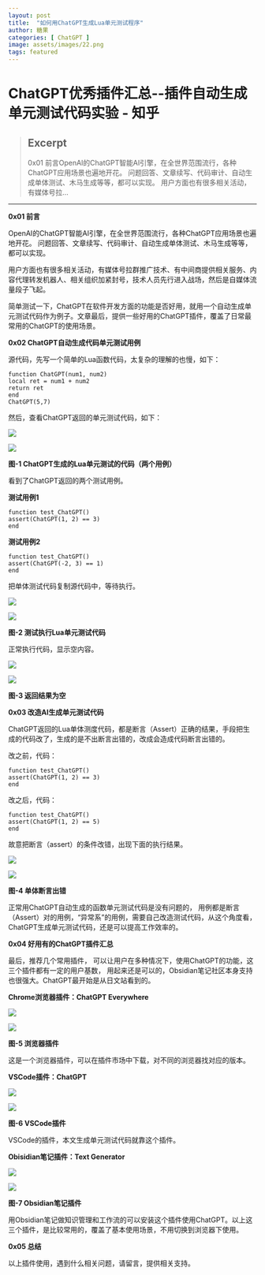 ```yaml
---
layout: post
title:  "如何用ChatGPT生成Lua单元测试程序"
author: 糖果
categories: [ ChatGPT ]
image: assets/images/22.png
tags: featured
---
```




# ChatGPT优秀插件汇总--插件自动生成单元测试代码实验 - 知乎

> ## Excerpt
> 0x01 前言OpenAI的ChatGPT智能AI引擎，在全世界范围流行，各种ChatGPT应用场景也遍地开花。 问题回答、文章续写、代码审计、自动生成单体测试、木马生成等等，都可以实现。 用户方面也有很多相关活动，有媒体号拉…

---
**0x01 前言**

OpenAI的ChatGPT智能AI引擎，在全世界范围流行，各种ChatGPT应用场景也遍地开花。 问题回答、文章续写、代码审计、自动生成单体测试、木马生成等等，都可以实现。

用户方面也有很多相关活动，有媒体号拉群推广技术、有中间商提供相关服务、内容代理转发机器人、相关组织加紧封号，技术人员先行进入战场，然后是自媒体流量段子飞起。

简单测试一下，ChatGPT在软件开发方面的功能是否好用，就用一个自动生成单元测试代码作为例子。文章最后，提供一些好用的ChatGPT插件，覆盖了日常最常用的ChatGPT的使用场景。

**0x02 ChatGPT自动生成代码单元测试用例**

源代码，先写一个简单的Lua函数代码，太复杂的理解的也慢，如下：

  

```text
function ChatGPT(num1, num2)
local ret = num1 + num2
return ret
end
ChatGPT(5,7)
```

  

然后，查看ChatGPT返回的单元测试代码，如下：

  

![](https://pic4.zhimg.com/v2-b7e9fcc27d56c5dc5f89855b43cfe6c3_b.jpg)

![](https://pic4.zhimg.com/80/v2-b7e9fcc27d56c5dc5f89855b43cfe6c3_720w.webp)

  

**图-1 ChatGPT生成的Lua单元测试的代码（两个用例）**

  

看到了ChatGPT返回的两个测试用例。

**测试用例1**

  

```text
function test_ChatGPT()
assert(ChatGPT(1, 2) == 3)
end
```

  

**测试用例2**

```text
function test_ChatGPT()
assert(ChatGPT(-2, 3) == 1)
end
```

  

把单体测试代码复制源代码中，等待执行。

  

![](https://pic4.zhimg.com/v2-ccb28590f35aa435e4ed187804daf56f_b.jpg)

![](https://pic4.zhimg.com/80/v2-ccb28590f35aa435e4ed187804daf56f_720w.webp)

  

**图-2 测试执行Lua单元测试代码**

正常执行代码，显示空内容。

  

![](https://pic1.zhimg.com/v2-c4554c5614bfabcf0e17e8888f4b9aac_b.jpg)

![](https://pic1.zhimg.com/80/v2-c4554c5614bfabcf0e17e8888f4b9aac_720w.webp)

  

**图-3 返回结果为空**

**0x03 改造AI生成单元测试代码**

ChatGPT返回的Lua单体测度代码，都是断言（Assert）正确的结果，手段把生成的代码改了，生成的是不出断言出错的，改成会造成代码断言出错的。

改之前，代码：

```text
function test_ChatGPT()
assert(ChatGPT(1, 2) == 3)
end
```

  

改之后，代码：

```text
function test_ChatGPT()
assert(ChatGPT(1, 2) == 5)
end
```

  

故意把断言（assert）的条件改错，出现下面的执行结果。

  

![](https://pic4.zhimg.com/v2-8d468b6e235d6aeb77269ad0b3aead7f_b.jpg)

![](https://pic4.zhimg.com/80/v2-8d468b6e235d6aeb77269ad0b3aead7f_720w.webp)

  

**图-4 单体断言出错**

正常用ChatGPT自动生成的函数单元测试代码是没有问题的， 用例都是断言（Assert）对的用例，“异常系”的用例，需要自己改造测试代码，从这个角度看，ChatGPT生成单元测试代码，还是可以提高工作效率的。

  

**0x04 好用有的ChatGPT插件汇总**

最后，推荐几个常用插件， 可以让用户在多种情况下，使用ChatGPT的功能，这三个插件都有一定的用户基数， 用起来还是可以的，Obsidian笔记社区本身支持也很强大。ChatGPT最开始是从日文站看到的。

  

**Chrome浏览器插件：ChatGPT Everywhere**

  

![](https://pic2.zhimg.com/v2-dd7c27cac4de8560454f1d2607befe25_b.jpg)

![](https://pic2.zhimg.com/80/v2-dd7c27cac4de8560454f1d2607befe25_720w.webp)

  

**图-5 浏览器插件**

这是一个浏览器插件，可以在插件市场中下载，对不同的浏览器找对应的版本。

  

**VSCode插件：ChatGPT**

  

![](https://pic3.zhimg.com/v2-b1c8e3378c8dba5177d4ef998854c0f2_b.jpg)

![](https://pic3.zhimg.com/80/v2-b1c8e3378c8dba5177d4ef998854c0f2_720w.webp)

  

**图-6 VSCode插件**

VSCode的插件，本文生成单元测试代码就靠这个插件。

  

**Obisidian笔记插件：Text Generator**

  

![](https://pic4.zhimg.com/v2-917ffbfeb362093318b28aab822dad83_b.jpg)

![](https://pic4.zhimg.com/80/v2-917ffbfeb362093318b28aab822dad83_720w.webp)

  

**图-7 Obsidian笔记插件**

用Obsidian笔记做知识管理和工作流的可以安装这个插件使用ChatGPT。以上这三个插件，是比较常用的，覆盖了基本使用场景，不用切换到浏览器下使用。

  

**0x05 总结**

以上插件使用，遇到什么相关问题，请留言，提供相关支持。
